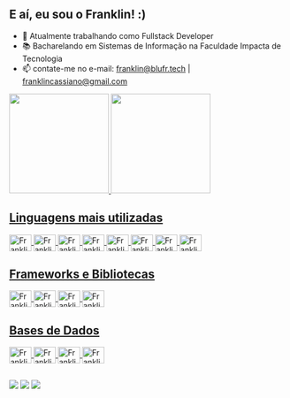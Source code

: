 ## E aí, eu sou o Franklin! :)

- 🔭 Atualmente trabalhando como Fullstack Developer
- 📚 Bacharelando em Sistemas de Informação na Faculdade Impacta de Tecnologia
- 📫 contate-me no e-mail: franklin@blufr.tech | franklincassiano@gmail.com

<div>
  <a href="https://github.com/guimaraesfranklin">
  <img height="180em" src="https://github-readme-stats.vercel.app/api?username=guimaraesfranklin&show_icons=true&theme=dracula&include_all_commits=true&count_private=true"/>
  <img height="180em" src="https://github-readme-stats.vercel.app/api/top-langs/?username=guimaraesfranklin&layout=compact&langs_count=7&theme=dracula"/>
</div>
  
## Linguagens mais utilizadas
<div style="display: inline_block">
  <img align="center" alt="Franklin-Java" height="30" width="40" src="https://cdn.jsdelivr.net/gh/devicons/devicon/icons/java/java-original.svg">
  <img align="center" alt="Franklin-PHP" height="30" width="40" src="https://cdn.jsdelivr.net/gh/devicons/devicon/icons/php/php-original.svg">
  <img align="center" alt="Franklin-HTML" height="30" width="40" src="https://cdn.jsdelivr.net/gh/devicons/devicon/icons/html5/html5-original.svg">
  <img align="center" alt="Franklin-CSS" height="30" width="40" src="https://cdn.jsdelivr.net/gh/devicons/devicon/icons/css3/css3-original.svg">
  <img align="center" alt="Franklin-Js" height="30" width="40" src="https://cdn.jsdelivr.net/gh/devicons/devicon/icons/javascript/javascript-original.svg">
  <img align="center" alt="Franklin-Ts" height="30" width="40" src="https://cdn.jsdelivr.net/gh/devicons/devicon/icons/typescript/typescript-original.svg">
  <img align="center" alt="Franklin-Python" height="30" width="40" src="https://cdn.jsdelivr.net/gh/devicons/devicon/icons/python/python-original.svg">
  <img align="center" alt="Franklin-Dart" height="30" width="40" src="https://cdn.jsdelivr.net/gh/devicons/devicon/icons/dart/dart-original.svg">
</div>
  
## Frameworks e Bibliotecas
<div style="display: inline_block">
  <img align="center" alt="Franklin-Spring" height="30" width="40" src="https://cdn.jsdelivr.net/gh/devicons/devicon/icons/spring/spring-original.svg">
  <img align="center" alt="Franklin-Laravel" height="30" width="40" src="https://cdn.jsdelivr.net/gh/devicons/devicon/icons/laravel/laravel-plain.svg">
  <img align="center" alt="Franklin-Vue" height="30" width="40" src="https://cdn.jsdelivr.net/gh/devicons/devicon/icons/vuejs/vuejs-original.svg">
  <img align="center" alt="Franklin-Flutter" height="30" width="40" src="https://cdn.jsdelivr.net/gh/devicons/devicon/icons/flutter/flutter-original.svg">
</div>
  
## Bases de Dados
<div style="display: inline_block">
  <img align="center" alt="Franklin-SqlServer" height="30" width="40" src="https://cdn.jsdelivr.net/gh/devicons/devicon/icons/microsoftsqlserver/microsoftsqlserver-plain.svg">
  <img align="center" alt="Franklin-Mysql" height="30" width="40" src="https://cdn.jsdelivr.net/gh/devicons/devicon/icons/mysql/mysql-original.svg">
  <img align="center" alt="Franklin-PostgreSQL" height="30" width="40" src="https://cdn.jsdelivr.net/gh/devicons/devicon/icons/postgresql/postgresql-original.svg">
  <img align="center" alt="Franklin-MongoDb" height="30" width="40" src="https://cdn.jsdelivr.net/gh/devicons/devicon/icons/mongodb/mongodb-original.svg">
</div>
  
##
<div> 
  <a href="https://instagram.com/novedoisk" target="_blank"><img src="https://img.shields.io/badge/-Instagram-%23E4405F?style=for-the-badge&logo=instagram&logoColor=white" target="_blank"></a>
  <a href = "mailto:franklin@gmail.com"><img src="https://img.shields.io/badge/-Gmail-%23333?style=for-the-badge&logo=gmail&logoColor=white" target="_blank"></a>
  <a href="https://www.linkedin.com/in/franklin-guimaraes/" target="_blank"><img src="https://img.shields.io/badge/-LinkedIn-%230077B5?style=for-the-badge&logo=linkedin&logoColor=white" target="_blank"></a> 
</div>
